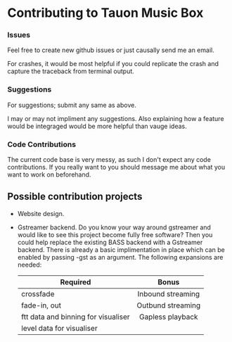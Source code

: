 # Contributing to Tauon Music Box

### Issues

Feel free to create new github issues or just causally send me an email. 

For crashes, it would be most helpful if you could replicate the crash and capture the traceback from terminal output.

### Suggestions

For suggestions; submit any same as above.

I may or may not impliment any suggestions. Also explaining how a feature would be integraged would be more helpful than vauge ideas.

### Code Contributions

The current code base is very messy, as such I don't expect any code contributions. If you really want to you should message me about
what you want to work on beforehand.

## Possible contribution projects

- Website design.

- Gstreamer backend. Do you know your way around gstreamer and would like to see this project become fully free software? Then you
could help replace the existing BASS backend with a Gstreamer backend. There is already a basic implimentation in place which can
be enabled by passing -gst as an argument. The following expansions are needed:

    | Required          | Bonus         |
    | ------------- |:-------------:| 
    | crossfade      | Inbound streaming |
    | fade-in, out   | Outbund streaming      | 
    | ftt data and binning for visualiser | Gapless playback |
    | level data for visualiser |
